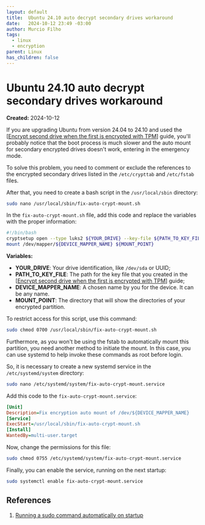 ```yaml
---
layout: default
title:  Ubuntu 24.10 auto decrypt secondary drives workaround
date:   2024-10-12 23:49 -03:00
author: Murcio Filho
tags:
  - linux
  - encryption
parent: Linux
has_children: false
---
```


# Ubuntu 24.10 auto decrypt secondary drives workaround

**Created:** 2024-10-12

If you are upgrading Ubuntu from version 24.04 to 24.10 and used the [[Encrypt second drive when the first is encrypted with TPM]] guide, you'll probably notice that the boot process is much slower and the auto mount for secondary encrypted drives doesn't work, entering in the emergency mode.

To solve this problem, you need to comment or exclude the references to the encrypted secondary drives listed in the ``/etc/crypttab`` and ``/etc/fstab`` files.

After that, you need to create a bash script in the ``/usr/local/sbin`` directory:

```bash
sudo nano /usr/local/sbin/fix-auto-crypt-mount.sh
```

In the ``fix-auto-crypt-mount.sh`` file, add this code and replace the variables with the proper information:

```bash
#!/bin/bash
cryptsetup open --type luks2 ${YOUR_DRIVE} --key-file ${PATH_TO_KEY_FILE} ${DEVICE_MAPPER_NAME}
mount /dev/mapper/${DEVICE_MAPPER_NAME} ${MOUNT_POINT}
```

**Variables:**

* **YOUR_DRIVE**: Your drive identification, like ``/dev/sda`` or UUID;
* **PATH_TO_KEY_FILE**: The path for the key file that you created in the [[Encrypt second drive when the first is encrypted with TPM]] guide;
* **DEVICE_MAPPER_NAME**: A chosen name by you for the device. It can be any name.
* **MOUNT_POINT**: The directory that will show the directories of your encrypted partition.

To restrict access for this script, use this command:

```bash
sudo chmod 0700 /usr/local/sbin/fix-auto-crypt-mount.sh
```

Furthermore, as you won't be using the fstab to automatically mount this partition, you need another method to initiate the mount. In this case, you can use systemd to help invoke these commands as root before login.

So, it is necessary to create a new systemd service in the ``/etc/systemd/system`` directory:

```bash
sudo nano /etc/systemd/system/fix-auto-crypt-mount.service
```

Add this code to the ``fix-auto-crypt-mount.service``:

```ini
[Unit]
Description=Fix encryption auto mount of /dev/${DEVICE_MAPPER_NAME}
[Service]
ExecStart=/usr/local/sbin/fix-auto-crypt-mount.sh
[Install]
WantedBy=multi-user.target
```

Now, change the permissions for this file:

```bash
sudo chmod 0755 /etc/systemd/system/fix-auto-crypt-mount.service
```

Finally, you can enable the service, running on the next startup:

```bash
sudo systemctl enable fix-auto-crypt-mount.service
```

## References

1. [Running a sudo command automatically on startup](https://unix.stackexchange.com/questions/645914/running-a-sudo-command-automatically-on-startup)


[//begin]: # "Autogenerated link references for markdown compatibility"
[Encrypt second drive when the first is encrypted with TPM]: <Encrypt second drive when the first is encrypted with TPM> "Encrypt second drive when the first is encrypted with TPM"
[//end]: # "Autogenerated link references"